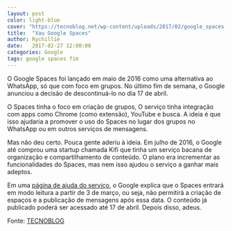 ```yaml
---
layout: post
color: light-blue
cover: "https://tecnoblog.net/wp-content/uploads/2017/02/google_spaces.jpg"
title:  "Xau Google Spaces"
author: Rychillie
date:   2017-02-27 12:00:00
categories: Google
tags: google spaces fim
---
```

O Google Spaces foi lançado em maio de 2016 como uma alternativa ao WhatsApp, só que com foco em grupos. No último fim de semana, o Google anunciou a decisão de descontinuá-lo no dia 17 de abril.

O Spaces tinha o foco em criação de grupos, O serviço tinha integração com apps como Chrome (como extensão), YouTube e busca. A ideia é que isso ajudaria a promover o uso do Spaces no lugar dos grupos no WhatsApp ou em outros serviços de mensagens.

Mas não deu certo. Pouca gente aderiu à ideia. Em julho de 2016, o Google até comprou uma startup chamada Kifi que tinha um serviço bacana de organização e compartilhamento de conteúdo. O plano era incrementar as funcionalidades do Spaces, mas nem isso ajudou o serviço a ganhar mais adeptos.

Em uma <a href="https://support.google.com/spaces/answer/7326586?hl=pt&ref_topic=6392842">página de ajuda do serviço</a>, o Google explica que o Spaces entrará em modo leitura a partir de 3 de março, ou seja, não permitirá a criação de espaços e a publicação de mensagens após essa data. O conteúdo já publicado poderá ser acessado até 17 de abril. Depois disso, adeus.

Fonte: <a href="https://tecnoblog.net/209605/google-spaces-adeus/">TECNOBLOG</a>

<script async src="//pagead2.googlesyndication.com/pagead/js/adsbygoogle.js"></script>
<!-- Final_texto_okgnow -->
<ins class="adsbygoogle"
     style="display:block"
     data-ad-client="ca-pub-7837358846130941"
     data-ad-slot="9265933715"
     data-ad-format="auto"></ins>
<script>
(adsbygoogle = window.adsbygoogle || []).push({});
</script>
